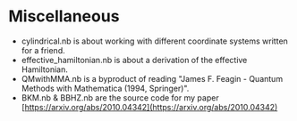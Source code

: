 # Miscellaneous

- cylindrical.nb is about working with different coordinate systems written for a friend.
- effective_hamiltonian.nb is about a derivation of the effective Hamiltonian.
- QMwithMMA.nb is a byproduct of reading "James F. Feagin - Quantum Methods with Mathematica (1994, Springer)".
- BKM.nb & BBHZ.nb are the source code for my paper [https://arxiv.org/abs/2010.04342](https://arxiv.org/abs/2010.04342)


